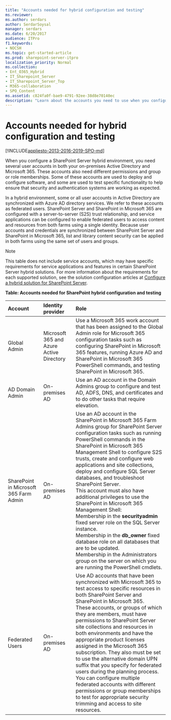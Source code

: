 ```yaml
---
title: "Accounts needed for hybrid configuration and testing"
ms.reviewer: 
ms.author: serdars
author: SerdarSoysal
manager: serdars
ms.date: 6/20/2017
audience: ITPro
f1.keywords:
- NOCSH
ms.topic: get-started-article
ms.prod: sharepoint-server-itpro
localization_priority: Normal
ms.collection:
- Ent_O365_Hybrid
- IT_Sharepoint_Server
- IT_Sharepoint_Server_Top
- M365-collaboration
- SPO_Content
ms.assetid: c824fa0f-bae9-4791-92ee-38d8e70140ec
description: "Learn about the accounts you need to use when you configure a SharePoint Server hybrid solution."
---
```


# Accounts needed for hybrid configuration and testing

[!INCLUDE[appliesto-2013-2016-2019-SPO-md](../includes/appliesto-2013-2016-2019-SPO-md.md)]
  
When you configure a SharePoint Server hybrid environment, you need several user accounts in both your on-premises Active Directory and Microsoft 365. These accounts also need different permissions and group or role memberships. Some of these accounts are used to deploy and configure software, and some are used to test specific functionality to help ensure that security and authentication systems are working as expected.
  
In a hybrid environment, some or all user accounts in Active Directory are synchronized with Azure AD directory services. We refer to these accounts as federated users. SharePoint Server and SharePoint in Microsoft 365 are configured with a server-to-server (S2S) trust relationship, and service applications can be configured to enable federated users to access content and resources from both farms using a single identity. Because user accounts and credentials are synchronized between SharePoint Server and SharePoint in Microsoft 365, list and library content security can be applied in both farms using the same set of users and groups.
  
> [!NOTE]
> This table does not include service accounts, which may have specific requirements for service applications and features in certain SharePoint Server hybrid solutions. For more information about the requirements for each supported solution, see the solution configuration articles at [Configure a hybrid solution for SharePoint Server](configure-a-hybrid-solution.md). 
  
**Table: Accounts needed for SharePoint hybrid configuration and testing**

|**Account**|**Identity provider**|**Role**|
|:-----|:-----|:-----|
|Global Admin  <br/> |Microsoft 365 and Azure Active Directory  <br/> |Use a Microsoft 365 work account that has been assigned to the Global Admin role for Microsoft 365 configuration tasks such as configuring SharePoint in Microsoft 365 features, running Azure AD and SharePoint in Microsoft 365 PowerShell commands, and testing SharePoint in Microsoft 365.  <br/> |
|AD Domain Admin  <br/> |On-premises AD  <br/> |Use an AD account in the Domain Admins group to configure and test AD, ADFS, DNS, and certificates and to do other tasks that require elevation.  <br/> |
|SharePoint in Microsoft 365 Farm Admin  <br/> |On-premises AD  <br/> | Use an AD account in the SharePoint in Microsoft 365 Farm Admins group for SharePoint Server configuration tasks such as running PowerShell commands in the SharePoint in Microsoft 365 Management Shell to configure S2S trusts, create and configure web applications and site collections, deploy and configure SQL Server databases, and troubleshoot SharePoint Server.  <br/>  This account must also have additional privileges to use the SharePoint in Microsoft 365 Management Shell:  <br/>  Membership in the **securityadmin** fixed server role on the SQL Server instance.  <br/>  Membership in the **db_owner** fixed database role on all databases that are to be updated.  <br/>  Membership in the Administrators group on the server on which you are running the PowerShell cmdlets.  <br/> |
|Federated Users  <br/> |On-premises AD  <br/> |Use AD accounts that have been synchronized with Microsoft 365 to test access to specific resources in both SharePoint Server and SharePoint in Microsoft 365.  <br/> These accounts, or groups of which they are members, must have permissions to SharePoint Server site collections and resources in both environments and have the appropriate product licenses assigned in the Microsoft 365 subscription. They also must be set to use the alternative domain UPN suffix that you specify for federated users during the planning process.  <br/> You can configure multiple federated accounts with different permissions or group memberships to test for appropriate security trimming and access to site resources.  <br/> |
   

